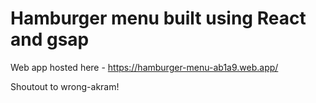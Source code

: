 # Hamburger menu built using React and gsap

Web app hosted here - https://hamburger-menu-ab1a9.web.app/

Shoutout to wrong-akram!


